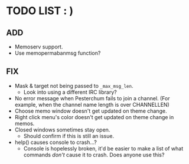 # TODO LIST : )

## ADD
 - Memoserv support.
 - Use memopermabanmsg function?

## FIX
 - Mask & target not being passed to ``_max_msg_len``.
    - Look into using a different IRC library?
 - No error message when Pesterchum fails to join a channel. (For example, when the channel name length is over CHANNELLEN)
 - Choose memo window doesn't get updated on theme change.
 - Right click menu's color doesn't get updated on theme change in memos.
 - Closed windows sometimes stay open.
    - Should confirm if this is still an issue.
 - help() causes console to crash...? 
    - Console is hopelessly broken, it'd be easier to make a list of what commands *don't* cause it to crash. Does anyone use this?
